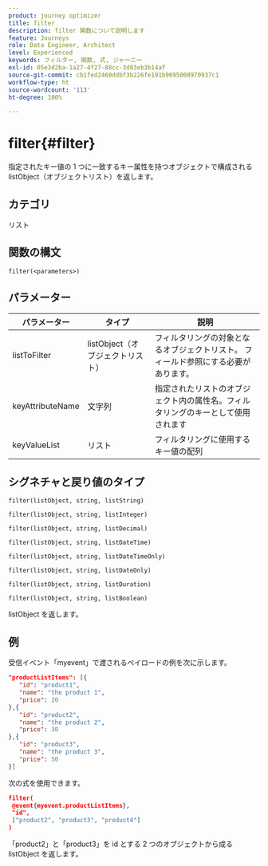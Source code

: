 ```yaml
---
product: journey optimizer
title: filter
description: filter 関数について説明します
feature: Journeys
role: Data Engineer, Architect
level: Experienced
keywords: フィルター, 関数, 式, ジャーニー
exl-id: 05e3d2ba-1a27-4f27-88cc-3d83eb3b14af
source-git-commit: cb1fed2460ddbf3b226fe191b9695008970937c1
workflow-type: ht
source-wordcount: '113'
ht-degree: 100%

---
```


# filter{#filter}

指定されたキー値の 1 つに一致するキー属性を持つオブジェクトで構成される listObject（オブジェクトリスト）を返します。

## カテゴリ

リスト

## 関数の構文

`filter(<parameters>)`

## パラメーター

| パラメーター | タイプ | 説明 |
|-----------|------------------|------------------|
| listToFilter | listObject（オブジェクトリスト） | フィルタリングの対象となるオブジェクトリスト。 フィールド参照にする必要があります。 |
| keyAttributeName | 文字列 | 指定されたリストのオブジェクト内の属性名。フィルタリングのキーとして使用されます |
| keyValueList | リスト | フィルタリングに使用するキー値の配列 |

## シグネチャと戻り値のタイプ

`filter(listObject, string, listString)`

`filter(listObject, string, listInteger)`

`filter(listObject, string, listDecimal)`

`filter(listObject, string, listDateTime)`

`filter(listObject, string, listDateTimeOnly)`

`filter(listObject, string, listDateOnly)`

`filter(listObject, string, listDuration)`

`filter(listObject, string, listBoolean)`

listObject を返します。

## 例

受信イベント「myevent」で渡されるペイロードの例を次に示します。

```json
"productListItems": [{
   "id": "product1",
   "name": "the product 1",
   "price": 20
},{
   "id": "product2",
   "name": "the product 2",
   "price": 30
},{
   "id": "product3",
   "name": "the product 3",
   "price": 50
}]
```

次の式を使用できます。

```json
filter(
 @event{myevent.productListItems},
 "id", 
 ["product2", "product3", "product4"]
)
```

「product2」と「product3」を id とする 2 つのオブジェクトから成る listObject を返します。
